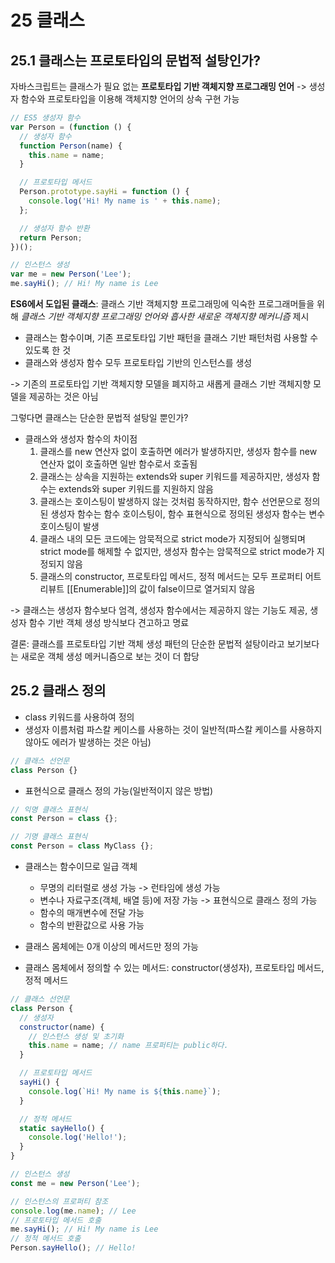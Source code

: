 # 25 클래스

## 25.1 클래스는 프로토타입의 문법적 설탕인가?

자바스크립트는 클래스가 필요 없는 **프로토타입 기반 객체지향 프로그래밍 언어** -> 생성자 함수와 프로토타입을 이용해 객체지향 언어의 상속 구현 가능

```javascript
// ES5 생성자 함수
var Person = (function () {
  // 생성자 함수
  function Person(name) {
    this.name = name;
  }

  // 프로토타입 메서드
  Person.prototype.sayHi = function () {
    console.log('Hi! My name is ' + this.name);
  };

  // 생성자 함수 반환
  return Person;
})();

// 인스턴스 생성
var me = new Person('Lee');
me.sayHi(); // Hi! My name is Lee
```

**ES6에서 도입된 클래스**: 클래스 기반 객체지향 프로그래밍에 익숙한 프로그래머들을 위해 _클래스 기반 객체지향 프로그래밍 언어와 흡사한 새로운 객체지향 메커니즘_ 제시

- 클래스는 함수이며, 기존 프로토타입 기반 패턴을 클래스 기반 패턴처럼 사용할 수 있도록 한 것
- 클래스와 생성자 함수 모두 프로토타입 기반의 인스턴스를 생성

-> 기존의 프로토타입 기반 객체지향 모델을 폐지하고 새롭게 클래스 기반 객체지향 모델을 제공하는 것은 아님

그렇다면 클래스는 단순한 문법적 설탕일 뿐인가?

- 클래스와 생성자 함수의 차이점
  1. 클래스를 new 연산자 없이 호출하면 에러가 발생하지만, 생성자 함수를 new 연산자 없이 호출하면 일반 함수로서 호출됨
  2. 클래스는 상속을 지원하는 extends와 super 키워드를 제공하지만, 생성자 함수는 extends와 super 키워드를 지원하지 않음
  3. 클래스는 호이스팅이 발생하지 않는 것처럼 동작하지만, 함수 선언문으로 정의된 생성자 함수는 함수 호이스팅이, 함수 표현식으로 정의된 생성자 함수는 변수 호이스팅이 발생
  4. 클래스 내의 모든 코드에는 암묵적으로 strict mode가 지정되어 실행되며 strict mode를 해제할 수 없지만, 생성자 함수는 암묵적으로 strict mode가 지정되지 않음
  5. 클래스의 constructor, 프로토타입 메서드, 정적 메서드는 모두 프로퍼티 어트리뷰트 \[[Enumerable]]의 값이 false이므로 열거되지 않음

-> 클래스는 생성자 함수보다 엄격, 생성자 함수에서는 제공하지 않는 기능도 제공, 생성자 함수 기반 객체 생성 방식보다 견고하고 명료

결론: 클래스를 프로토타입 기반 객체 생성 패턴의 단순한 문법적 설탕이라고 보기보다는 새로운 객체 생성 메커니즘으로 보는 것이 더 합당

## 25.2 클래스 정의

- class 키워드를 사용하여 정의
- 생성자 이름처럼 파스칼 케이스를 사용하는 것이 일반적(파스칼 케이스를 사용하지 않아도 에러가 발생하는 것은 아님)

```javascript
// 클래스 선언문
class Person {}
```

- 표현식으로 클래스 정의 가능(일반적이지 않은 방법)

```javascript
// 익명 클래스 표현식
const Person = class {};

// 기명 클래스 표현식
const Person = class MyClass {};
```

- 클래스는 함수이므로 일급 객체

  - 무명의 리터럴로 생성 가능 -> 런타임에 생성 가능
  - 변수나 자료구조(객체, 배열 등)에 저장 가능 -> 표현식으로 클래스 정의 가능
  - 함수의 매개변수에 전달 가능
  - 함수의 반환값으로 사용 가능

- 클래스 몸체에는 0개 이상의 메서드만 정의 가능
- 클래스 몸체에서 정의할 수 있는 메서드: constructor(생성자), 프로토타입 메서드, 정적 메서드

```javascript
// 클래스 선언문
class Person {
  // 생성자
  constructor(name) {
    // 인스턴스 생성 및 초기화
    this.name = name; // name 프로퍼티는 public하다.
  }

  // 프로토타입 메서드
  sayHi() {
    console.log(`Hi! My name is ${this.name}`);
  }

  // 정적 메서드
  static sayHello() {
    console.log('Hello!');
  }
}

// 인스턴스 생성
const me = new Person('Lee');

// 인스턴스의 프로퍼티 참조
console.log(me.name); // Lee
// 프로토타입 메서드 호출
me.sayHi(); // Hi! My name is Lee
// 정적 메서드 호출
Person.sayHello(); // Hello!
```
